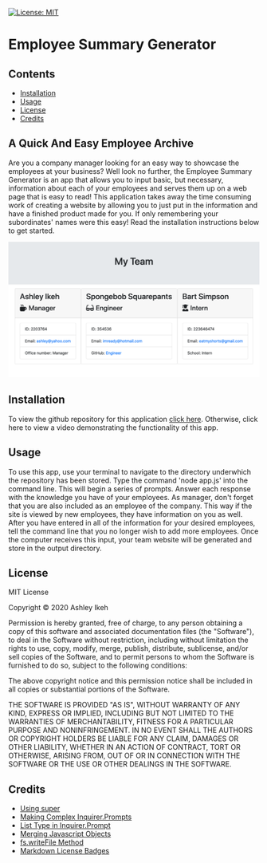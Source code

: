 [![License: MIT](https://img.shields.io/badge/License-MIT-yellow.svg)](https://opensource.org/licenses/MIT) 
# Employee Summary Generator

## Contents
* [Installation](installation)
* [Usage](usage)
* [License](license)
* [Credits](credits)


## A Quick And Easy Employee Archive

Are you a company manager looking for an easy way to showcase the employees at your business? Well look no further, the Employee Summary Generator is an app that allows you to input basic, but necessary, information about each of your employees and serves them up on a web page that is easy to read! This application takes away the time consuming work of creating a website by allowing you to just put in the information and have a finished product made for you. If only remembering your subordinates' names were this easy!
Read the installation instructions below to get started.

![Team generator homepage](Develop/assets/team-generator.png)

## Installation

To view the github repository for this application [click here](https://drive.google.com/file/d/14AEIh2H-fXricya0zidnEcUirDeQpVCF/preview). Otherwise, click here to view a video demonstrating the functionality of this app.


## Usage

To use this app, use your terminal to navigate to the directory underwhich the repository has been stored. Type the command 'node app.js' into the command line. This will begin a series of prompts. Answer each response with the knowledge you have of your employees. As manager, don't forget that you are also included as an employee of the company. This way if the site is viewed by new employees, they have information on you as well.
After you have entered in all of the information for your desired employees, tell the command line that you no longer wish to add more employees. Once the computer receives this input, your team website will be generated and store in the output directory.  

## License

MIT License

Copyright © 2020 Ashley Ikeh

Permission is hereby granted, free of charge, to any person obtaining a copy
of this software and associated documentation files (the "Software"), to deal
in the Software without restriction, including without limitation the rights
to use, copy, modify, merge, publish, distribute, sublicense, and/or sell
copies of the Software, and to permit persons to whom the Software is
furnished to do so, subject to the following conditions:

The above copyright notice and this permission notice shall be included in all
copies or substantial portions of the Software.

THE SOFTWARE IS PROVIDED "AS IS", WITHOUT WARRANTY OF ANY KIND, EXPRESS OR
IMPLIED, INCLUDING BUT NOT LIMITED TO THE WARRANTIES OF MERCHANTABILITY,
FITNESS FOR A PARTICULAR PURPOSE AND NONINFRINGEMENT. IN NO EVENT SHALL THE
AUTHORS OR COPYRIGHT HOLDERS BE LIABLE FOR ANY CLAIM, DAMAGES OR OTHER
LIABILITY, WHETHER IN AN ACTION OF CONTRACT, TORT OR OTHERWISE, ARISING FROM,
OUT OF OR IN CONNECTION WITH THE SOFTWARE OR THE USE OR OTHER DEALINGS IN THE
SOFTWARE.

## Credits

* [Using super](https://www.w3schools.com/jsref/jsref_class_super.asp)
* [Making Complex Inquirer.Prompts](https://www.digitalocean.com/community/tutorials/nodejs-interactive-command-line-prompts#multiple-prompts)
* [List Type in Inquirer.Prompt](https://medium.com/javascript-in-plain-english/how-to-inquirer-js-c10a4e05ef1f)
* [Merging Javascript Objects](https://www.javascripttutorial.net/object/javascript-merge-objects/) 
* [fs.writeFile Method](https://www.geeksforgeeks.org/node-js-fs-writefile-method/)
* [Markdown License Badges](https://gist.github.com/lukas-h/2a5d00690736b4c3a7ba)